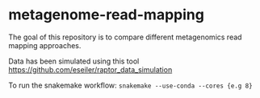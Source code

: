 # metagenome-read-mapping

The goal of this repository is to compare different metagenomics read mapping approaches.

Data has been simulated using this tool https://github.com/eseiler/raptor_data_simulation

To run the snakemake workflow:
`snakemake --use-conda --cores {e.g 8}`
